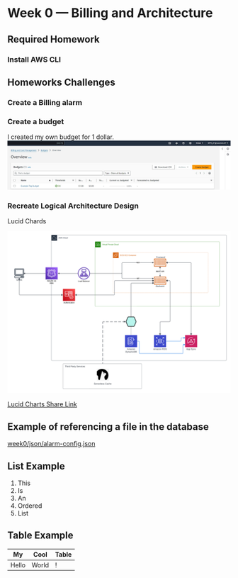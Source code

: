 # Week 0 — Billing and Architecture

## Required Homework

### Install AWS CLI

## Homeworks Challenges

### Create a Billing alarm

### Create a budget
I created my own budget for 1 dollar.
![Image of The Budget Alarm I created](assets/Budget-alarm.JPG)


### Recreate Logical Architecture Design

Lucid  Chards 

![Image of The Logical Architecture Design](assets/Cruddur%20Logical%20Diagram%20.png)

[Lucid Charts Share Link](https://lucid.app/lucidchart/bfd999bf-df64-4cbb-a233-8f167b56a6ea/edit?viewport_loc=-1553%2C-550%2C3576%2C3110%2C0_0&invitationId=inv_ac7c800d-03f0-4c66-a2e0-c402bcd74064)

## Example of referencing a file in the database
[week0/json/alarm-config.json](https://github.com/W47-KRTS/aws-bootcamp-cruddur-2023/blob/main/aws/json/alarm-config.json)

## List Example

1. This
2. Is
3. An
4. Ordered
5. List

## Table Example

| My | Cool | Table |
| --- | --- | --- |
|Hello | World | !
